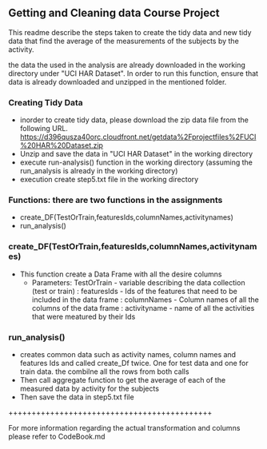 ## Getting and Cleaning data Course Project

This readme describe the steps taken to create the tidy data and new tidy data that find the average of the measurements of the subjects by the activity.

the data the used in the analysis are already downloaded in the working directory under "UCI HAR Dataset". In order to run this function, ensure that data is already downloaded and unzipped in the mentioned folder.

### Creating Tidy Data
   - inorder to create tidy data, please download the zip data file from the following URL. https://d396qusza40orc.cloudfront.net/getdata%2Fprojectfiles%2FUCI%20HAR%20Dataset.zip 
   - Unzip and save the data in "UCI HAR Dataset" in the working directory
   - execute run-analysis() function in the working directory (assuming the run_analysis is already in the working directory)
   - execution create step5.txt file in the working directory
   
### Functions: there are two functions in the assignments
  - create_DF(TestOrTrain,featuresIds,columnNames,activitynames)
  - run_analysis()
    
  
### create_DF(TestOrTrain,featuresIds,columnNames,activitynames)
  - This function create a Data Frame with all the desire columns
    - Parameters: TestOrTrain  - variable describing the data collection (test or train)
                : featuresIds  - Ids of the features that need to be included in the data frame
                : columnNames  - Column names of all the columns of the data frame
                : activityname - name of all the activities that were meatured by their Ids
                
### run_analysis()
  - creates common data such as activity names, column names and features Ids and called create_Df twice. One for test data and one for train data. the combilne all the rows from both calls
  - Then call aggregate function to get the average of each of the measured data by activity for the subjects
  - Then save the data in step5.txt file
  
  ++++++++++++++++++++++++++++++++++++++++++++
  
For more information regarding the actual transformation and columns please refer to CodeBook.md